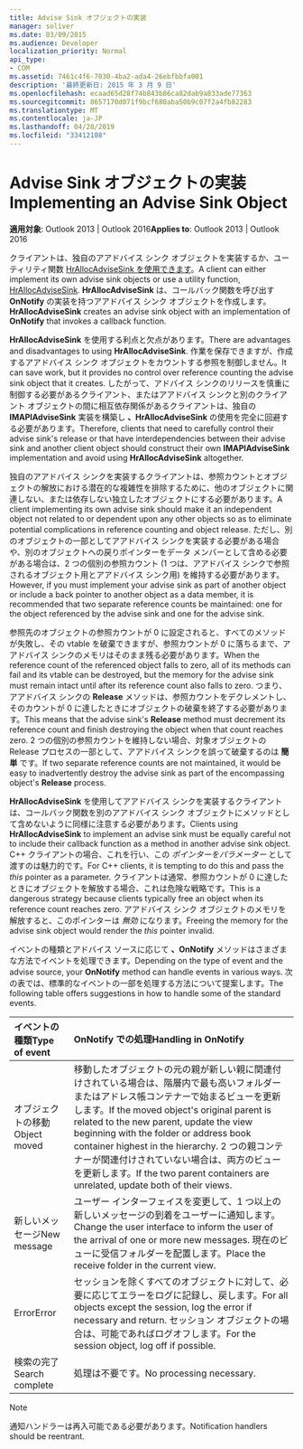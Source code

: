 ```yaml
---
title: Advise Sink オブジェクトの実装
manager: soliver
ms.date: 03/09/2015
ms.audience: Developer
localization_priority: Normal
api_type:
- COM
ms.assetid: 7461c4f6-7030-4ba2-ada4-26ebfbbfa001
description: '最終更新日: 2015 年 3 月 9 日'
ms.openlocfilehash: ecaad65d28f74b843b86ca82dab9a833ade77363
ms.sourcegitcommit: 8657170d071f9bcf680aba50b9c07f2a4fb82283
ms.translationtype: MT
ms.contentlocale: ja-JP
ms.lasthandoff: 04/28/2019
ms.locfileid: "33412108"
---
```

# <a name="implementing-an-advise-sink-object"></a><span data-ttu-id="25bbb-103">Advise Sink オブジェクトの実装</span><span class="sxs-lookup"><span data-stu-id="25bbb-103">Implementing an Advise Sink Object</span></span>

  
  
<span data-ttu-id="25bbb-104">**適用対象**: Outlook 2013 | Outlook 2016</span><span class="sxs-lookup"><span data-stu-id="25bbb-104">**Applies to**: Outlook 2013 | Outlook 2016</span></span> 
  
<span data-ttu-id="25bbb-105">クライアントは、独自のアアドバイス シンク オブジェクトを実装するか、ユーティリティ関数 [HrAllocAdviseSink を使用できます](hrallocadvisesink.md)。</span><span class="sxs-lookup"><span data-stu-id="25bbb-105">A client can either implement its own advise sink objects or use a utility function, [HrAllocAdviseSink](hrallocadvisesink.md).</span></span> <span data-ttu-id="25bbb-106">**HrAllocAdviseSink** は、コールバック関数を呼び出す **OnNotify** の実装を持つアアドバイス シンク オブジェクトを作成します。</span><span class="sxs-lookup"><span data-stu-id="25bbb-106">**HrAllocAdviseSink** creates an advise sink object with an implementation of **OnNotify** that invokes a callback function.</span></span> 
  
<span data-ttu-id="25bbb-107">**HrAllocAdviseSink** を使用する利点と欠点があります。</span><span class="sxs-lookup"><span data-stu-id="25bbb-107">There are advantages and disadvantages to using **HrAllocAdviseSink**.</span></span> <span data-ttu-id="25bbb-108">作業を保存できますが、作成するアアドバイス シンク オブジェクトをカウントする参照を制御しません。</span><span class="sxs-lookup"><span data-stu-id="25bbb-108">It can save work, but it provides no control over reference counting the advise sink object that it creates.</span></span> <span data-ttu-id="25bbb-109">したがって、アドバイス シンクのリリースを慎重に制御する必要があるクライアント、またはアアドバイス シンクと別のクライアント オブジェクトの間に相互依存関係があるクライアントは、独自の **IMAPIAdviseSink** 実装を構築し **、HrAllocAdviseSink** の使用を完全に回避する必要があります。</span><span class="sxs-lookup"><span data-stu-id="25bbb-109">Therefore, clients that need to carefully control their advise sink's release or that have interdependencies between their advise sink and another client object should construct their own **IMAPIAdviseSink** implementation and avoid using **HrAllocAdviseSink** altogether.</span></span> 
  
<span data-ttu-id="25bbb-110">独自のアアドバイス シンクを実装するクライアントは、参照カウントとオブジェクトの解放における潜在的な複雑性を排除するために、他のオブジェクトに関連しない、または依存しない独立したオブジェクトにする必要があります。</span><span class="sxs-lookup"><span data-stu-id="25bbb-110">A client implementing its own advise sink should make it an independent object not related to or dependent upon any other objects so as to eliminate potential complications in reference counting and object release.</span></span> <span data-ttu-id="25bbb-111">ただし、別のオブジェクトの一部としてアアドバイス シンクを実装する必要がある場合や、別のオブジェクトへの戻りポインターをデータ メンバーとして含める必要がある場合は、2 つの個別の参照カウント (1 つは、アアドバイス シンクで参照されるオブジェクト用とアアドバイス シンク用) を維持する必要があります。</span><span class="sxs-lookup"><span data-stu-id="25bbb-111">However, if you must implement your advise sink as part of another object or include a back pointer to another object as a data member, it is recommended that two separate reference counts be maintained: one for the object referenced by the advise sink and one for the advise sink.</span></span> 
  
<span data-ttu-id="25bbb-112">参照先のオブジェクトの参照カウントが 0 に設定されると、すべてのメソッドが失敗し、その vtable を破棄できますが、参照カウントが 0 に落ちるまで、アアドバイス シンクのメモリはそのまま残る必要があります。</span><span class="sxs-lookup"><span data-stu-id="25bbb-112">When the reference count of the referenced object falls to zero, all of its methods can fail and its vtable can be destroyed, but the memory for the advise sink must remain intact until after its reference count also falls to zero.</span></span> <span data-ttu-id="25bbb-113">つまり、アアドバイス シンクの **Release** メソッドは、参照カウントをデクレメントし、そのカウントが 0 に達したときにオブジェクトの破棄を終了する必要があります。</span><span class="sxs-lookup"><span data-stu-id="25bbb-113">This means that the advise sink's **Release** method must decrement its reference count and finish destroying the object when that count reaches zero.</span></span> <span data-ttu-id="25bbb-114">2 つの個別の参照カウントを維持しない場合、対象オブジェクトの Release プロセスの一部として、アアドバイス シンクを誤って破棄するのは **簡単** です。</span><span class="sxs-lookup"><span data-stu-id="25bbb-114">If two separate reference counts are not maintained, it would be easy to inadvertently destroy the advise sink as part of the encompassing object's **Release** process.</span></span> 
  
<span data-ttu-id="25bbb-115">**HrAllocAdviseSink** を使用してアアドバイス シンクを実装するクライアントは、コールバック関数を別のアアドバイス シンク オブジェクトにメソッドとして含めないように同様に注意する必要があります。</span><span class="sxs-lookup"><span data-stu-id="25bbb-115">Clients using **HrAllocAdviseSink** to implement an advise sink must be equally careful not to include their callback function as a method in another advise sink object.</span></span> <span data-ttu-id="25bbb-116">C++ クライアントの場合、これを行い、この  _ポインターをパラメーター_ として渡すのは魅力的です。</span><span class="sxs-lookup"><span data-stu-id="25bbb-116">For C++ clients, it is tempting to do this and pass the  _this_ pointer as a parameter.</span></span> <span data-ttu-id="25bbb-117">クライアントは通常、参照カウントが 0 に達したときにオブジェクトを解放する場合、これは危険な戦略です。</span><span class="sxs-lookup"><span data-stu-id="25bbb-117">This is a dangerous strategy because clients typically free an object when its reference count reaches zero.</span></span> <span data-ttu-id="25bbb-118">アアドバイス シンク オブジェクトのメモリを解放すると、このポインターは  _無効_ になります。</span><span class="sxs-lookup"><span data-stu-id="25bbb-118">Freeing the memory for the advise sink object would render the  _this_ pointer invalid.</span></span> 
  
<span data-ttu-id="25bbb-119">イベントの種類とアドバイス ソースに応じて **、OnNotify** メソッドはさまざまな方法でイベントを処理できます。</span><span class="sxs-lookup"><span data-stu-id="25bbb-119">Depending on the type of event and the advise source, your **OnNotify** method can handle events in various ways.</span></span> <span data-ttu-id="25bbb-120">次の表では、標準的なイベントの一部を処理する方法について提案します。</span><span class="sxs-lookup"><span data-stu-id="25bbb-120">The following table offers suggestions in how to handle some of the standard events.</span></span> 
  
|<span data-ttu-id="25bbb-121">**イベントの種類**</span><span class="sxs-lookup"><span data-stu-id="25bbb-121">**Type of event**</span></span>|<span data-ttu-id="25bbb-122">**OnNotify での処理**</span><span class="sxs-lookup"><span data-stu-id="25bbb-122">**Handling in OnNotify**</span></span>|
|:-----|:-----|
|<span data-ttu-id="25bbb-123">オブジェクトの移動</span><span class="sxs-lookup"><span data-stu-id="25bbb-123">Object moved</span></span>  <br/> |<span data-ttu-id="25bbb-124">移動したオブジェクトの元の親が新しい親に関連付けされている場合は、階層内で最も高いフォルダーまたはアドレス帳コンテナーで始まるビューを更新します。</span><span class="sxs-lookup"><span data-stu-id="25bbb-124">If the moved object's original parent is related to the new parent, update the view beginning with the folder or address book container highest in the hierarchy.</span></span> <span data-ttu-id="25bbb-125">2 つの親コンテナーが関連付けされていない場合は、両方のビューを更新します。</span><span class="sxs-lookup"><span data-stu-id="25bbb-125">If the two parent containers are unrelated, update both of their views.</span></span>  <br/> |
|<span data-ttu-id="25bbb-126">新しいメッセージ</span><span class="sxs-lookup"><span data-stu-id="25bbb-126">New message</span></span>  <br/> |<span data-ttu-id="25bbb-127">ユーザー インターフェイスを変更して、1 つ以上の新しいメッセージの到着をユーザーに通知します。</span><span class="sxs-lookup"><span data-stu-id="25bbb-127">Change the user interface to inform the user of the arrival of one or more new messages.</span></span> <span data-ttu-id="25bbb-128">現在のビューに受信フォルダーを配置します。</span><span class="sxs-lookup"><span data-stu-id="25bbb-128">Place the receive folder in the current view.</span></span>  <br/> |
|<span data-ttu-id="25bbb-129">Error</span><span class="sxs-lookup"><span data-stu-id="25bbb-129">Error</span></span>  <br/> |<span data-ttu-id="25bbb-130">セッションを除くすべてのオブジェクトに対して、必要に応じてエラーをログに記録し、戻します。</span><span class="sxs-lookup"><span data-stu-id="25bbb-130">For all objects except the session, log the error if necessary and return.</span></span> <span data-ttu-id="25bbb-131">セッション オブジェクトの場合は、可能であればログオフします。</span><span class="sxs-lookup"><span data-stu-id="25bbb-131">For the session object, log off if possible.</span></span>  <br/> |
|<span data-ttu-id="25bbb-132">検索の完了</span><span class="sxs-lookup"><span data-stu-id="25bbb-132">Search complete</span></span>  <br/> |<span data-ttu-id="25bbb-133">処理は不要です。</span><span class="sxs-lookup"><span data-stu-id="25bbb-133">No processing necessary.</span></span>  <br/> |
   
> [!NOTE]
> <span data-ttu-id="25bbb-134">通知ハンドラーは再入可能である必要があります。</span><span class="sxs-lookup"><span data-stu-id="25bbb-134">Notification handlers should be reentrant.</span></span> 
  


